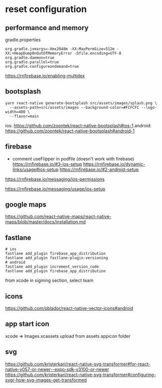 # reset configuration

## performance and memory
gradle.properties
```
org.gradle.jvmargs=-Xmx2048m -XX:MaxPermSize=512m -XX:+HeapDumpOnOutOfMemoryError -Dfile.encoding=UTF-8
org.gradle.daemon=true
org.gradle.parallel=true
org.gradle.configureondemand=true
```

https://rnfirebase.io/enabling-multidex

## bootsplash 
```
yarn react-native generate-bootsplash src/assets/images/splash.png \
  --assets-path=src/assets/images --background-color=#FCFCFC --logo-width=400 \
  --flavor=main
```
ios: https://github.com/zoontek/react-native-bootsplash#ios-1
android: https://github.com/zoontek/react-native-bootsplash#android-1

## firebase
- comment useFlipper in podfile (doesn't work with firebase)
https://rnfirebase.io/#3-ios-setup
https://rnfirebase.io/dynamic-links/usage#ios-setup
https://rnfirebase.io/#2-android-setup

https://rnfirebase.io/messaging/ios-permissions

https://rnfirebase.io/messaging/usage/ios-setup
## google maps
https://github.com/react-native-maps/react-native-maps/blob/master/docs/installation.md


## fastlane
```
# ios
fastlane add_plugin firebase_app_distribution
fastlane add_plugin fastlane-plugin-versioning
# android
fastlane add_plugin increment_version_code
fastlane add_plugin firebase_app_distribution

```
from xcode in sigining section, select team

##  icons
https://github.com/oblador/react-native-vector-icons#android

## app start icon
xcode => Images.xcassets upload from assets appicon folder

## svg
https://github.com/kristerkari/react-native-svg-transformer#for-react-native-v057-or-newer--expo-sdk-v3100-or-newer
https://github.com/kristerkari/react-native-svg-transformer#configuring-svgr-how-svg-images-get-transformed
